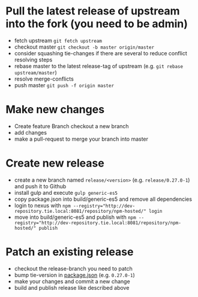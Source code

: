 # Pull the latest release of upstream into the fork (you need to be admin)
* fetch upstream `git fetch upstream`
* checkout master `git checkout -b master origin/master`
* consider squashing tie-changes if there are several to reduce conflict resolving steps
* rebase master to the latest release-tag of upstream (e.g. `git rebase upstream/master`)
* resolve merge-conflicts
* push master `git push -f origin master`

# Make new changes
* Create feature Branch checkout a new branch
* add changes
* make a pull-request to merge your branch into master
# Create new release
* create a new branch named `release/<version>` (e.g. `release/0.27.0-1`) and push it to Github
* install gulp and execute `gulp generic-es5`
* copy package.json into build/generic-es5 and remove all dependencies
* login to nexus with `npm --registry="http://dev-repository.tie.local:8081/repository/npm-hosted/" login`
* move into build/generic-es5 and publish with `npm --registry="http://dev-repository.tie.local:8081/repository/npm-hosted/" publish`
# Patch an existing release
* checkout the release-branch you need to patch
* bump tie-version in [package.json](package.json) (e.g. `0.27.0-1`)
* make your changes and commit a new change
* build and publish release like described above